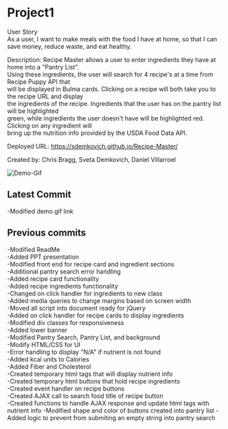 # Project1  
User Story  
As a user, I want to make meals with the food I have at home, so that I can save  money, reduce waste, and eat healthy.   

Description: Recipe Master allows a user to enter ingredients they have at home into a "Pantry List".  
Using these ingredients, the user will  search for 4  recipe's at a time from Recipe Puppy API that  
will be displayed in Bulma cards. Clicking on a recipe will both take you to the recipe URL and display  
the ingredients of the recipe. Ingredients that the user has on the pantry list will  be highlighted  
green, while ingredients the user doesn't have will be highlighted red. Clicking on any ingredient will  
bring up the nutrition info provided by the USDA Food Data API.  

Deployed URL: https://sdemkovich.github.io/Recipe-Master/

Created by: Chris Bragg, Sveta Demkovich, Daniel Villarroel  

![Demo-Gif](https://media.giphy.com/media/jTkhRYlE4NuXmkAegg/giphy.gif)  

## Latest Commit  
-Modified demo gif link  

## Previous commits  
-Modified ReadMe  
-Added PPT presentation  
-Modified front end for recipe card and ingredient sections  
-Additional pantry search error handling  
-Added recipe card functionality  
-Added recipe ingredients functionality  
-Changed on click handler for ingredients to new class  
-Added media queries to change margins based on screen width  
-Moved all script into document ready for jQuery  
-Added on click handler for recipe cards to display ingredients   
-Modified div classes for responsiveness  
-Added lower banner  
-Modified Pantry Search, Pantry List, and background  
-Modify HTML/CSS for UI  
-Error handling to display "N/A" if nutrient is not found  
-Added kcal units to Calories  
-Added Fiber and Cholesterol  
-Created temporary html tags that will display nutrient info  
-Created temporary html buttons that hold recipe ingredients  
-Created event handler on recipe buttons  
-Created AJAX call to search food title of recipe button  
-Created functions to handle AJAX response and update html tags with nutrient info
-Modified shape and color of buttons created into pantry list
-Added logic to prevent from submiting an empty string into pantry search
